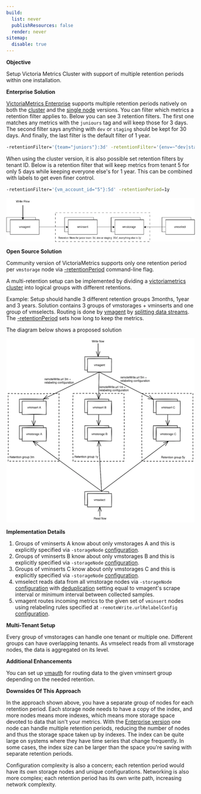```yaml
---
build:
  list: never
  publishResources: false
  render: never
sitemap:
  disable: true
---
```

**Objective**

Setup Victoria Metrics Cluster with support of multiple retention periods within one installation.

**Enterprise Solution**

[VictoriaMetrics Enterprise](https://docs.victoriametrics.com/victoriametrics/enterprise/) supports multiple retention periods natively on both the [cluster](https://docs.victoriametrics.com/victoriametrics/cluster-victoriametrics/#retention-filters) and the [single node](https://docs.victoriametrics.com/victoriametrics/single-server-victoriametrics/#multiple-retentions) versions.
You can filter which metrics a retention filter applies to. Below you can see 3 retention filters. The first one matches any metrics with the `juniours` tag and will keep those for 3 days. The second filter says anything with `dev` or `staging` should be kept for 30 days. And finally, the last filter is the default filter of 1 year.
```bash
-retentionFilter='{team="juniors"}:3d' -retentionFilter='{env=~"dev|staging"}:30d' -retentionPeriod=1y
```

When using the cluster version, it is also possible set retention filters by tenant ID. Below is a retention filter that will keep metrics from tenant 5 for only 5 days while keeping everyone else's for 1 year. This can be combined with labels to get even finer control.
```bash
-retentionFilter='{vm_account_id="5"}:5d' -retentionPeriod=1y
```

![Enterprise](Enterprise.webp)

**Open Source Solution**

Community version of VictoriaMetrics supports only one retention period per `vmstorage` node via [-retentionPeriod](https://docs.victoriametrics.com/victoriametrics/single-server-victoriametrics/#retention) command-line flag.

A multi-retention setup can be implemented by dividing a [victoriametrics cluster](https://docs.victoriametrics.com/victoriametrics/cluster-victoriametrics/) into logical groups with different retentions.

Example:
Setup should handle 3 different retention groups 3months, 1year and 3 years.
Solution contains 3 groups of vmstorages + vminserts and one group of vmselects. Routing is done by [vmagent](https://docs.victoriametrics.com/victoriametrics/vmagent/)
by [splitting data streams](https://docs.victoriametrics.com/victoriametrics/vmagent/#splitting-data-streams-among-multiple-systems). 
The [-retentionPeriod](https://docs.victoriametrics.com/victoriametrics/single-server-victoriametrics/#retention) sets how long to keep the metrics.

The diagram below shows a proposed solution

![Setup](setup.webp)

**Implementation Details**

1. Groups of vminserts A know about only vmstorages A and this is explicitly specified via `-storageNode` [configuration](https://docs.victoriametrics.com/victoriametrics/cluster-victoriametrics/#cluster-setup). 
1. Groups of vminserts B know about only vmstorages B and this is explicitly specified via `-storageNode` [configuration](https://docs.victoriametrics.com/victoriametrics/cluster-victoriametrics/#cluster-setup). 
1. Groups of vminserts C know about only vmstorages C and this is explicitly specified via `-storageNode` [configuration](https://docs.victoriametrics.com/victoriametrics/cluster-victoriametrics/#cluster-setup). 
1. vmselect reads data from all vmstorage nodes via `-storageNode` [configuration](https://docs.victoriametrics.com/victoriametrics/cluster-victoriametrics/#cluster-setup) 
   with [deduplication](https://docs.victoriametrics.com/victoriametrics/cluster-victoriametrics/#deduplication) setting equal to vmagent's scrape interval or minimum interval between collected samples. 
1. vmagent routes incoming metrics to the given set of `vminsert` nodes using relabeling rules specified at `-remoteWrite.urlRelabelConfig` [configuration](https://docs.victoriametrics.com/victoriametrics/relabeling/).

**Multi-Tenant Setup**

Every group of vmstorages can handle one tenant or multiple one. Different groups can have overlapping tenants. As vmselect reads from all vmstorage nodes, the data is aggregated on its level.

**Additional Enhancements**

You can set up [vmauth](https://docs.victoriametrics.com/victoriametrics/vmauth/) for routing data to the given vminsert group depending on the needed retention.

**Downsides Of This Approach**

In the approach shown above, you have a separate group of nodes for each retention period. Each storage node needs to have a copy of the index, and
more nodes means more indexes, which means more storage space devoted to data that isn't your metrics. With the [Enterprise version](https://docs.victoriametrics.com/victoriametrics/cluster-victoriametrics/#retention-filters) one node can handle multiple retention periods, reducing the number of nodes and thus the storage space taken up by indexes.
The index can be quite large on systems where they have time series that change frequently. In some cases, the index size can be larger than the space you're saving with separate retention periods.

Configuration complexity is also a concern; each retention period would have its own storage nodes and unique configurations.
Networking is also more complex; each retention period has its own write path, increasing network complexity.